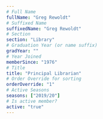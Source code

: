 ```yaml
---
# Full Name
fullName: "Greg Rewoldt"
# Suffixed Name
suffixedName: "Greg Rewoldt"
# Section
section: "Library"
# Graduation Year (or name suffix)
gradYear: ""
# Year Joined
memberSince: "1976"
# Title
title: "Principal Librarian"
# Order Override for sorting
orderOverride: "1"
# Active Seasons
seasons: ["2019/20"]
# Is active member?
active: "true"
---
```


